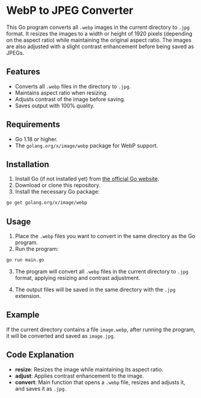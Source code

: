 # WebP to JPEG Converter

This Go program converts all `.webp` images in the current directory to `.jpg` format. It resizes the images to a width or height of 1920 pixels (depending on the aspect ratio) while maintaining the original aspect ratio. The images are also adjusted with a slight contrast enhancement before being saved as JPEGs.

## Features

- Converts all `.webp` files in the directory to `.jpg`.
- Maintains aspect ratio when resizing.
- Adjusts contrast of the image before saving.
- Saves output with 100% quality.

## Requirements

- Go 1.18 or higher.
- The `golang.org/x/image/webp` package for WebP support.

## Installation

1. Install Go (if not installed yet) from [the official Go website](https://golang.org/dl/).
2. Download or clone this repository.
3. Install the necessary Go package:

```bash
go get golang.org/x/image/webp
```

## Usage

1. Place the `.webp` files you want to convert in the same directory as the Go program.
2. Run the program:

```bash
go run main.go
```

3. The program will convert all `.webp` files in the current directory to `.jpg` format, applying resizing and contrast adjustment.
   
4. The output files will be saved in the same directory with the `.jpg` extension.

## Example

If the current directory contains a file `image.webp`, after running the program, it will be converted and saved as `image.jpg`.

## Code Explanation

- **resize**: Resizes the image while maintaining its aspect ratio.
- **adjust**: Applies contrast enhancement to the image.
- **convert**: Main function that opens a `.webp` file, resizes and adjusts it, and saves it as `.jpg`.